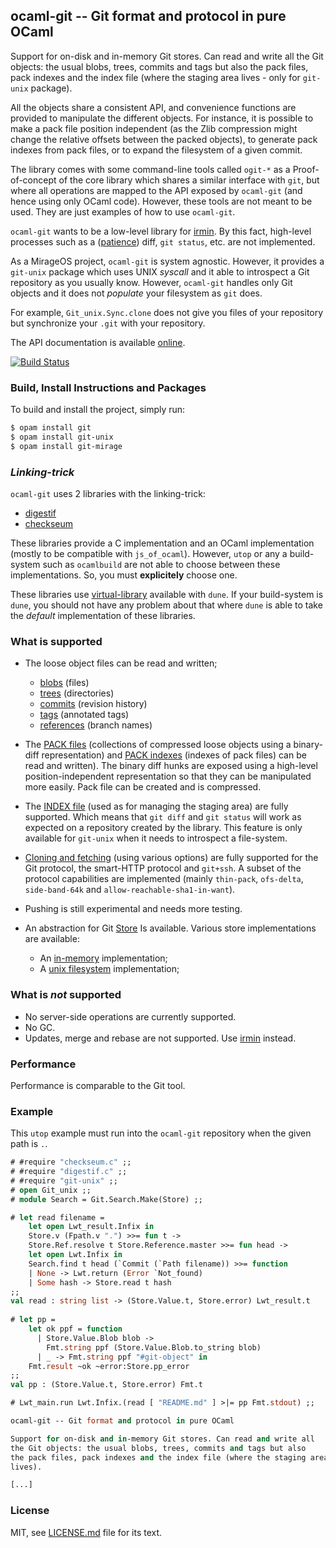 ## ocaml-git -- Git format and protocol in pure OCaml

Support for on-disk and in-memory Git stores. Can read and write all the Git
objects: the usual blobs, trees, commits and tags but also the pack files, pack
indexes and the index file (where the staging area lives - only for `git-unix`
package).

All the objects share a consistent API, and convenience functions are provided
to manipulate the different objects. For instance, it is possible to make a pack
file position independent (as the Zlib compression might change the relative
offsets between the packed objects), to generate pack indexes from pack files,
or to expand the filesystem of a given commit.

The library comes with some command-line tools called `ogit-*` as a
Proof-of-concept of the core library which shares a similar interface with
`git`, but where all operations are mapped to the API exposed by `ocaml-git` (and
hence using only OCaml code). However, these tools are not meant to be used. They
are just examples of how to use `ocaml-git`.

`ocaml-git` wants to be a low-level library for [irmin][irmin]. By this fact,
high-level processes such as a ([patience][patience-diff]) diff, `git status`,
etc. are not implemented.

As a MirageOS project, `ocaml-git` is system agnostic. However, it provides a
`git-unix` package which uses UNIX _syscall_ and it able to introspect a Git
repository as you usually know. However, `ocaml-git` handles only Git objects
and it does not _populate_ your filesystem as `git` does.

For example, `Git_unix.Sync.clone` does not give you files of your repository
but synchronize your `.git` with your repository.

The API documentation is available [online][documentation].

[![Build Status](https://travis-ci.org/mirage/ocaml-git.svg?branch=master)](https://travis-ci.org/mirage/ocaml-git)

### Build, Install Instructions and Packages

To build and install the project, simply run:
```sh
$ opam install git
$ opam install git-unix
$ opam install git-mirage
```

### _Linking-trick_

`ocaml-git` uses 2 libraries with the linking-trick:
* [digestif][digestif]
* [checkseum][checkseum]

These libraries provide a C implementation and an OCaml implementation (mostly
to be compatible with `js_of_ocaml`). However, `utop` or any a build-system such
as `ocamlbuild` are not able to choose between these implementations. So, you
must __explicitely__ choose one.

These libraries use [virtual-library][virtual-library] available with `dune`. If
your build-system is `dune`, you should not have any problem about that where
`dune` is able to take the _default_ implementation of these libraries.

### What is supported

* The loose object files can be read and written;
  - [blobs][blob] (files)
  - [trees][tree] (directories)
  - [commits][commit] (revision history)
  - [tags][tag] (annotated tags)
  - [references][reference] (branch names)

* The [PACK files][pack-file] (collections of compressed loose objects using a
  binary-diff representation) and [PACK indexes][pack-index] (indexes of pack
  files) can be read and written). The binary diff hunks are exposed using a
  high-level position-independent representation so that they can be manipulated
  more easily. Pack file can be created and is compressed.

* The [INDEX file][index] (used as for managing the staging area) are fully
  supported. Which means that `git diff` and `git status` will work as expected
  on a repository created by the library. This feature is only available for
  `git-unix` when it needs to introspect a file-system.

* [Cloning and fetching][git-sync] (using various options) are fully supported
  for the Git protocol, the smart-HTTP protocol and `git+ssh`. A subset of the
  protocol capabilities are implemented (mainly `thin-pack`, `ofs-delta`,
  `side-band-64k` and `allow-reachable-sha1-in-want`).

* Pushing is still experimental and needs more testing.

* An abstraction for Git [Store][git-store]
  Is available. Various store implementations are available:
  - An [in-memory][git-store-memory] implementation;
  - A [unix filesystem][git-store-unix] implementation;

### What is *not* supported

* No server-side operations are currently supported.
* No GC.
* Updates, merge and rebase are not supported. Use [irmin][irmin] instead.

### Performance

Performance is comparable to the Git tool.

### Example

This `utop` example must run into the `ocaml-git` repository when the given path
is `.`.

```ocaml
# #require "checkseum.c" ;;
# #require "digestif.c" ;;
# #require "git-unix" ;;
# open Git_unix ;;
# module Search = Git.Search.Make(Store) ;;

# let read filename =
    let open Lwt_result.Infix in
    Store.v (Fpath.v ".") >>= fun t ->
    Store.Ref.resolve t Store.Reference.master >>= fun head ->
    let open Lwt.Infix in
    Search.find t head (`Commit (`Path filename)) >>= function
    | None -> Lwt.return (Error `Not_found)
    | Some hash -> Store.read t hash
;;
val read : string list -> (Store.Value.t, Store.error) Lwt_result.t
    
# let pp =
    let ok ppf = function
      | Store.Value.Blob blob ->
        Fmt.string ppf (Store.Value.Blob.to_string blob)
      | _ -> Fmt.string ppf "#git-object" in
    Fmt.result ~ok ~error:Store.pp_error
;;
val pp : (Store.Value.t, Store.error) Fmt.t

# Lwt_main.run Lwt.Infix.(read [ "README.md" ] >|= pp Fmt.stdout) ;;

ocaml-git -- Git format and protocol in pure OCaml

Support for on-disk and in-memory Git stores. Can read and write all
the Git objects: the usual blobs, trees, commits and tags but also
the pack files, pack indexes and the index file (where the staging area
lives).

[...]
```

### License

MIT, see [LICENSE.md][LICENSE.md] file for its text.

[documentation]: http://mirage.github.io/ocaml-git/
[irmin]: https://github.com/mirage/irmin
[patience-diff]: https://git-scm.com/docs/git-diff
[digestif]: https://github.com/mirage/digestif
[checkseum]: https://github.com/mirage/checkseum
[virtual-library]: https://dune.readthedocs.io/en/stable/variants.html
[blob]: http://mirage.github.io/ocaml-git/git/Git/Blob/module-type-S/index.html
[tree]: http://mirage.github.io/ocaml-git/git/Git/Tree/module-type-S/index.html
[commit]: http://mirage.github.io/ocaml-git/git/Git/Commit/module-type-S/index.html
[tag]: http://mirage.github.io/ocaml-git/git/Git/Tag/module-type-S/index.html
[reference]: http://mirage.github.io/ocaml-git/git/Git/Reference/module-type-S/index.html
[pack-file]: http://mirage.github.io/ocaml-git/git/Git/Pack/index.html
[pack-index]: http://mirage.github.io/ocaml-git/git/Git/Index_pack/index.html
[index]: http://mirage.github.io/ocaml-git/git-unix/Git_unix/Index/index.html
[git-sync]: http://mirage.github.io/ocaml-git/git/Git/Sync/module-type-S/index.html
[git-store]: http://mirage.github.io/ocaml-git/git/Git/Store/index.html
[git-store-memory]: http://mirage.github.io/ocaml-git/git/Git/Mem/index.html
[git-store-unix]: http://mirage.github.io/ocaml-git/git-unix/Git_unix/Store/index.html
[LICENSE.md]: ./LICENSE.md
